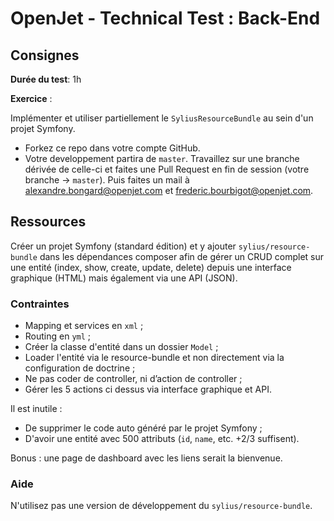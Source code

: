 # OpenJet - Technical Test : Back-End

## Consignes

**Durée du test**: 1h

**Exercice** :

Implémenter et utiliser partiellement le `SyliusResourceBundle` au sein d'un projet Symfony.

- Forkez ce repo dans votre compte GitHub.
- Votre developpement partira de `master`. Travaillez sur une branche dérivée de celle-ci et faites une Pull Request en fin de session (votre branche -> `master`). Puis faites un mail à alexandre.bongard@openjet.com et frederic.bourbigot@openjet.com.

## Ressources

Créer un projet Symfony (standard édition) et y ajouter `sylius/resource-bundle` dans les dépendances composer afin de gérer un CRUD complet sur une entité (index, show, create, update, delete) depuis une interface graphique (HTML) mais également via une API (JSON).

### Contraintes

- Mapping et services en `xml` ;
- Routing en `yml` ;
- Créer la classe d'entité dans un dossier `Model` ;
- Loader l'entité via le resource-bundle et non directement via la configuration de doctrine ;
- Ne pas coder de controller, ni d’action de controller ;
- Gérer les 5 actions ci dessus via interface graphique et API.

Il est inutile :

- De supprimer le code auto généré par le projet Symfony ;
- D'avoir une entité avec 500 attributs (`id`, `name`, etc. +2/3 suffisent).


Bonus : une page de dashboard avec les liens serait la bienvenue.

### Aide

N'utilisez pas une version de développement du `sylius/resource-bundle`.
